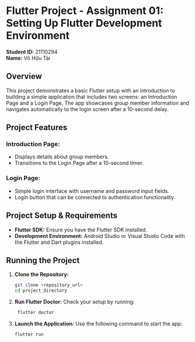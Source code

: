 # Flutter Project - Assignment 01: Setting Up Flutter Development Environment

**Student ID:** 21110294  
**Name:** Võ Hữu Tài

## Overview
This project demonstrates a basic Flutter setup with an introduction to building a simple application that includes two screens: an Introduction Page and a Login Page. The app showcases group member information and navigates automatically to the login screen after a 10-second delay.

## Project Features
### Introduction Page:
- Displays details about group members.
- Transitions to the Login Page after a 10-second timer.

### Login Page:
- Simple login interface with username and password input fields.
- Login button that can be connected to authentication functionality.

## Project Setup & Requirements
- **Flutter SDK:** Ensure you have the Flutter SDK installed.
- **Development Environment:** Android Studio or Visual Studio Code with the Flutter and Dart plugins installed.

## Running the Project
1. **Clone the Repository:**
   ```bash
   git clone <repository_url>
   cd project_directory
2. **Run Flutter Doctor:** Check your setup by running:
   ```bash
    flutter doctor
3. **Launch the Application:** Use the following command to start the app:
    ```bash
    flutter run
